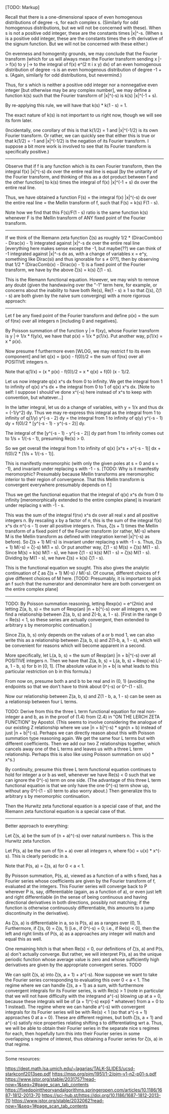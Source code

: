 [TODO: Markup]

Recall that there is a one-dimensional space of even homogenous distributions of degree -s, for each complex s. (Similarly for odd homogenous distributions, but we will not be concerned with these). When s is not a positive odd integer, these are the constants times |x|^-s. (When s is a positive odd integer, these are the constants times the s-th derivative of the signum function. But we will not be concerned with these either.)

On evenness and homogenity grounds, we may conclude that the Fourier transform (which for us will always mean the Fourier transform sending x |-> f(x) to y |-> to the integral of f(x) e^(2 π i x y) dx) of an even homogenous distribution of degree -s is an even homogenous distribution of degree -1 + s. (Again, similarly for odd distributions, but nevermind.)

Thus, for s which is neither a positive odd integer nor a nonnegative even integer [but otherwise may be any complex number], we may define a function k(s) such that the Fourier transform of |x|^(-s) is k(s) |x|^(-1 + s).

By re-applying this rule, we will have that k(s) * k(1 - s) = 1.

The exact nature of k(s) is not important to us right now, though we will see its form later.

(Incidentally, one corollary of this is that k(1/2) = 1 and |x|^(-1/2) is its own Fourier transform. Or rather, we can quickly see that either this is true or that k(1/2) = -1 and |x|^(-1/2) is the negation of its Fourier transform. I suppose a bit more work is involved to see that its Fourier transform is specifically positive.)

----

Observe that if f is any function which is its own Fourier transform, then the integral f(x) |x|^(-s) dx over the entire real line is equal [by the unitarity of the Fourier transform, and thinking of this as a dot product between f and the other function] to k(s) times the integral of f(x) |x|^(-1 + s) dx over the entire real line.

Thus, we have obtained a function F(s) = the integral f(x) |x|^(-s) dx over the entire real line = the Mellin transform of f, such that F(s) = k(s) F(1 - s).

Note how we find that this F(s)/F(1 - s) ratio is the same function k(s) whenever F is the Mellin transform of ANY fixed point of the Fourier transform.

----

If we think of the Riemann zeta function ζ(s) as roughly 1/2 * (DiracComb(x) - Dirac(x) - 1) integrated against |x|^-s dx over the entire real line [everything here makes sense except the -1, but maybe(??) we can think of -1 integrated against |x|^-s dx as, with a change of variables x = e^y, something like Dirac(si) and thus ignorable for s ≠ 0??], then by observing that 1/2 * (DiracComb(x) - Dirac(x) - 1) is a fixed point of the Fourier transform, we have by the above ζ(s) = k(s) ζ(1 - s).

This is the Riemann functional equation. However, we may wish to remove any doubt (given the handwaving over the "-1" term here, for example, or concerns about the inability to have both Re(s), Re(1 - s) ≥ 1 so that ζ(s), ζ(1 - s) are both given by the naive sum converging) with a more rigorous approach:

----

Let f be any fixed point of the Fourier transform and define p(x) = the sum of f(nx) over all integers n [including 0 and negatives].

By Poisson summation of the function y |-> f(xy), whose Fourier transform is y |-> 1/x * f(y/x), we have that p(x) = 1/x * p(1/x). Put another way, p(1/x) = x * p(x).

Now presume f furthermore even [WLOG, we may restrict f to its even component] and let q(x) = (p(x) - f(0))/2 = the sum of f(nx) over all POSITIVE integers n.

Note that q(1/x) = (x * p(x) - f(0))/2 = x * q(x) + f(0) (x - 1)/2.

Let us now integrate q(x) x^s dx from 0 to infinity. We get the integral from 1 to infinity of q(x) x^s dx + the integral from 0 to 1 of q(x) x^s dx. [Note to self: I suppose I should've done x^(-s) here instead of x^s to keep with convention, but whatever…]

In the latter integral, let us do a change of variables, with y = 1/x and thus dx = (-1/y^2) dy. Thus we may re-express this integral as the integral from 1 to infinity of q(1/y) y^(-s - 2) dy = the integral from 1 to infinity of q(y) y^(-s - 1) dy + f(0)/2 * [y^(-s - 1) - y^(-s - 2)] dy.

The integral of the [y^(-s - 1) - y^(-s - 2)] dy part from 1 to infinity comes out to 1/s + 1/(-s - 1), presuming Re(s) > 0.

So we get overall the integral from 1 to infinity of q(x) [x^s + x^(-s - 1)] dx + f(0)/2 * [1/s + 1/(-s - 1)].

This is manifestly meromorphic (with only the given poles at s = 0 and s = -1), and invariant under replacing s with -1 - s. [TODO: Why is it manifestly meromorphic? Presumably because Mellin transforms are meromorphic interior to their region of convergence. That this Mellin transform is convergent everywhere presumably depends on f.]

Thus we get the functional equation that the integral of q(x) x^s dx from 0 to infinity [meromorphically extended to the entire complex plane] is invariant under replacing s with -1 - s.

This was the sum of the integral f(nx) x^s dx over all real x and all positive integers n. By rescaling x by a factor of n, this is the sum of the integral f(x) x^s dx n^(-s - 1) over all positive integers n. Thus, ζ(s + 1) times the Mellin transform of a fixed point f of the Fourier transform (or rather, M(-s) where M is the Mellin transform as defined with integration kernel |x|^(-s) as before). So ζ(s + 1) M(-s) is invariant under replacing s with -1 - s. Thus, ζ(s + 1) M(-s) = ζ(-s) M(1 + s). Or put another way, ζ(1 - s) M(s) = ζ(s) M(1 - s). Since M(s) = k(s) M(1 - s), we have ζ(1 - s) k(s) M(1 - s) = ζ(s) M(1 - s). Dividing by M(1 - s), we have ζ(s) = k(s) ζ(1 - s).

This is the functional equation we sought. This also gives the analytic continuation of ζ as ζ(s + 1) M(-s) / M(-s). Of course, different choices of f give different choices of M here. [TODO: Presumably, it is important to pick an f such that the numerator and denominator here are both convergent on the entire complex plane]

----

TODO: By Poisson summation reasoning, letting Rexp(x) = e^(2πix) and letting Z(a, b, s) = the sum of Rexp(an) |n + b|^(-s) over all integers n, we find a relationship between Z(a, b, s) and Z(-b, a, 1 - s). [First in the range 0 < Re(s) < 1, so these series are actually convergent, then extended to arbitrary s by meromorphic continuation.]

Since Z(a, b, s) only depends on the values of a or b mod 1, we can also write this as a relationship between Z(a, b, s) and Z(1-b, a, 1 - s), which will be convenient for reasons which will become apparent in a second.

More specifically, let L(a, b, s) = the sum of Rexp(an) |n + b|^(-s) over all POSITIVE integers n. Then we have that Z(a, b, s) = L(a, b, s) + Rexp(-a) L(-a, 1 - b, s) for b in [0, 1]. (The absolute value in |n + b| is what leads to this particular restriction on b in this formula.)

From now on, presume both a and b to be real and in (0, 1) (avoiding the endpoints so that we don't have to think about 0^(-s) or 0^-(1 - s)).

Now our relationship between Z(a, b, s) and Z(1 - b, a, 1 - s) can be seen as a relationsip between four L terms.

TODO: Derive from this the three L term functional equation for real non-integer a and b, as in the proof of (1.4) from (2.4) in "ON THE LERCH ZETA FUNCTION" by Apostol. (This seems to involve considering the analogue of our existing Z relationship where we use |n + b|^(-s) * sgn(n + b) instead of just |n + b|^(-s). Perhaps we can directly reason about this with Poisson summation type reasoning again. We get the same four L terms but with different coefficients. Then we add our two Z relationships together, which cancels away one of the L terms and leaves us with a three L term relationship. Perhaps this is also like using Poisson summation on u(x) * x^s.)

By continuity, presume this three L term functional equation continues to hold for integer a or b as well, whenever we have Re(s) < 0 such that we can ignore the 0^(-s) term on one side. (The advantage of this three L term functional equation is that we only have the one 0^(-s) term show up, without any 0^(-(1 - s)) term to also worry about.) Then generalize this to arbitrary s by meromorphic continuation.

Then the Hurwitz zeta functional equation is a special case of that, and the Riemann zeta functional equation is a special case of that.

---------

Better approach to everything:

Let ζ(s, a) be the sum of (n + a)^(-s) over natural numbers n. This is the Hurwitz zeta function.

Let P(s, a) be the sum of f(n + a) over all integers n, where f(x) = u(x) * x^(-s). This is clearly periodic in a.

Note that P(s, a) = ζ(s, a) for 0 < a < 1.

By Poisson summation, P(s, a), viewed as a function of a with s fixed, has a Fourier series whose coefficients are given by the Fourier transform of f, evaluated at the integers. This Fourier series will converge back to P wherever P is, say, differentiable (again, as a function of a), or even just left and right differentiable (in the sense of being continuous and having directional derivatives in both directions, possibly not matching; if the function is otherwise continuously differentiable, this amounts to a jump discontinuity in the derivative).

As ζ(s, a) is differentiable in a, so is P(s, a) as a ranges over (0, 1). Furthermore, if ζ(s, 0) = ζ(s, 1) [i.e., if 0^(-s) = 0; i.e., if Re(s) < 0], then the left and right limits of P(s, a) as a approaches any integer will match and equal this as well.

One remaining hitch is that when Re(s) < 0, our definitions of ζ(s, a) and P(s, a) don't actually converge. But rather, we will interpret P(s, a) as the unique periodic function whose average value is zero and whose sufficiently high derivatives are given by the appropriate convergent series. TODO

We can split ζ(s, a) into ζ(s, a + 1) + a^(-s). Now suppose we want to take the Fourier series corresponding to evaluating this over 0 < a < 1. The regime where we can handle ζ(s, a + 1) as a sum, with furthermore convergent integrals for its Fourier series, is with Re(s) > 1 (note in particular that we will not have difficulty with the integrand a^(-s) blowing up at a = 0, because these integrals will be of (a + 1)^(-s) exp(i * whatever) from a = 0 to 1 instead). The regime where we can handle a^(-s) with convergent integrals for its Fourier series will be with Re(s) < 1 (so that a^(-s + 1) approaches 0 at a = 0). These are different regimes, but both ζ(s, a + 1) and a^(-s) satisfy nice properties relating shifting s to differentiating wrt a. Thus, we will be able to obtain their Fourier series in the separate nice s regimes for each, then hopefully turn this into their Fourier series in some overlapping s regime of interest, thus obtaining a Fourier series for ζ(s, a) in that regime.

***

Some resources:

https://dept.math.lsa.umich.edu/~lagarias/TALK-SLIDES/ucsd-starkconf2013sep.pdf
https://msp.org/pjm/1951/1-2/pjm-v1-n2-p01-s.pdf
https://www.jstor.org/stable/2031757?read-now=1&seq=2#page_scan_tab_contents
https://fixedpointtheoryandalgorithms.springeropen.com/articles/10.1186/1687-1812-2013-70
https://sci-hub.st/https://doi.org/10.1186/1687-1812-2013-70
https://www.jstor.org/stable/2032062?read-now=1&seq=1#page_scan_tab_contents